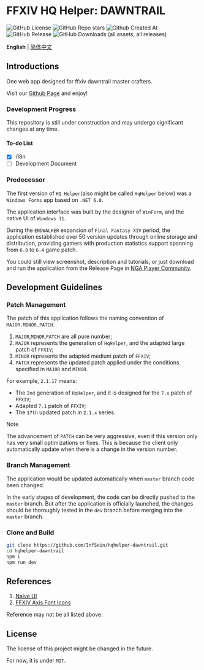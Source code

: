 # FFXIV HQ Helper: DAWNTRAIL

![GitHub License](https://img.shields.io/github/license/InfSein/hqhelper-dawntrail?style=flat&logo=github) ![GitHub Repo stars](https://img.shields.io/github/stars/InfSein/hqhelper-dawntrail?style=flat&logo=github) ![Github Created At](https://img.shields.io/github/created-at/InfSein/hqhelper-dawntrail?style=flat&logo=github) <br>
![GitHub Release](https://img.shields.io/github/v/release/InfSein/hqhelper-dawntrail?style=flat&logo=github) ![GitHub Downloads (all assets, all releases)](https://img.shields.io/github/downloads/InfSein/hqhelper-dawntrail/total?style=flat&logo=github)

**English** | [简体中文](https://github.com/InfSein/hqhelper-dawntrail/blob/master/README-ZH.md)

## Introductions

One web app designed for ffxiv dawntrail master crafters.

Visit our [Github Page](https://infsein.github.io/hqhelper-dawntrail/) and enjoy!

### Development Progress

This repository is still under construction and may undergo significant changes at any time.

#### To-do List

- [x] i18n
- [ ] Development Document

### Predecessor

The first version of `HQ Helper`(also might be called `HqHelper` below) was a `Windows Forms` app based on `.NET 6.0`. 

The application interface was built by the designer of `WinForm`, and the native UI of `Windows 11`.

During the `ENDWALKER` expansion of `Final Fantasy XIV` period, the application established over 50 version updates through online storage and distribution,
providing gamers with production statistics support spanning from `6.0` to `6.4` game patch.

You could still view screenshot, description and tutorials, or just download and run the application from the Release Page in [NGA Player Community](https://bbs.nga.cn/read.php?tid=31596099).

## Development Guidelines

### Patch Management

The patch of this application follows the naming convention of `MAJOR.MINOR.PATCH`.

1. `MAJOR`,`MINOR`,`PATCH` are all pure number;
2. `MAJOR` represents the generation of `HqHelper`, and the adapted large patch of `FFXIV`;
3. `MINOR` represents the adapted medium patch of `FFXIV`;
4. `PATCH` represents the updated patch applied under the conditions specified in `MAJOR` and `MINOR`.

For example, `2.1.17` means:

- The `2nd` generation of `HqHelper`, and it is designed for the `7.x` patch of `FFXIV`;
- Adapted `7.1` patch of `FFXIV`;
- The `17th` updated patch in `2.1.x` series.

> [!NOTE]
> The advancement of `PATCH` can be very aggressive, even if this version only has very small optimizations or fixes. This is because the client only automatically update when there is a change in the version number.

### Branch Management

The application would be updated automatically when `master` branch code been changed.

In the early stages of development, the code can be directly pushed to the `master` branch. 
But after the application is officially launched,
the changes should be thoroughly tested in the `dev` branch
before merging into the `master` branch.

### Clone and Build

```sh
git clone https://github.com/InfSein/hqhelper-dawntrail.git
cd hqhelper-dawntrail
npm i
npm run dev
```

## References

1. [Naive UI](https://github.com/tusen-ai/naive-ui)
2. [FFXIV Axis Font Icons](https://github.com/thewakingsands/ffxiv-axis-font-icons)

Reference may not be all listed above.

## License

The license of this project might be changed in the future.

For now, it is under `MIT`.